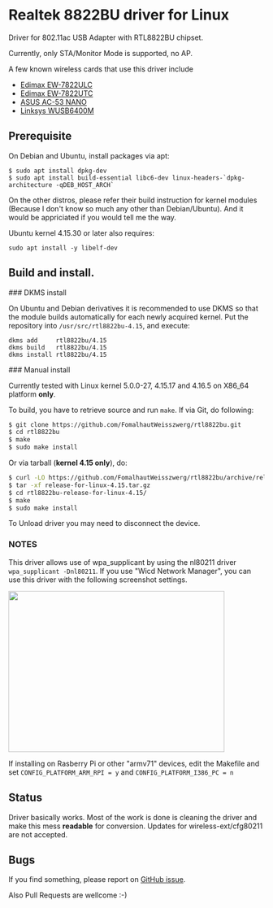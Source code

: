 # Realtek 8822BU driver for Linux

Driver for 802.11ac USB Adapter with RTL8822BU chipset.

Currently, only STA/Monitor Mode is supported, no AP.

A few known wireless cards that use this driver include
* [Edimax EW-7822ULC](http://us.edimax.com/edimax/merchandise/merchandise_detail/data/edimax/us/wireless_adapters_ac1200_dual-band/ew-7822ulc/)
* [Edimax EW-7822UTC](https://www.edimax.com/edimax/merchandise/merchandise_detail/data/edimax/global/wireless_adapters_ac1200_dual-band/ew-7822utc/)
* [ASUS AC-53 NANO](https://www.asus.com/Networking/USB-AC53-Nano/)
* [Linksys WUSB6400M](https://www.linksys.com/us/p/P-WUSB6400M/)

## Prerequisite

On Debian and Ubuntu, install packages via apt:

```
$ sudo apt install dpkg-dev
$ sudo apt install build-essential libc6-dev linux-headers-`dpkg-architecture -qDEB_HOST_ARCH`
```

On the other distros, please refer their build instruction for kernel modules (Because I don't know so much any other than Debian/Ubuntu). And it would be appriciated if you would tell me the way.

Ubuntu kernel 4.15.30 or later also requires:
```
sudo apt install -y libelf-dev
```


## Build and install.

### DKMS install

On Ubuntu and Debian derivatives it is recommended to use DKMS so that the module builds automatically for each newly acquired kernel.
Put the repository into `/usr/src/rtl8822bu-4.15`, and execute:
```
dkms add     rtl8822bu/4.15
dkms build   rtl8822bu/4.15
dkms install rtl8822bu/4.15
```

### Manual install

Currently tested with Linux kernel 5.0.0-27, 4.15.17 and 4.16.5 on X86_64 platform **only**.

To build, you have to retrieve source and run `make`.
If via Git, do following:

```sh
$ git clone https://github.com/FomalhautWeisszwerg/rtl8822bu.git
$ cd rtl8822bu
$ make
$ sudo make install
```

Or via tarball (**kernel 4.15 only**), do:

```sh
$ curl -LO https://github.com/FomalhautWeisszwerg/rtl8822bu/archive/release-for-linux-4.15.tar.gz
$ tar -xf release-for-linux-4.15.tar.gz
$ cd rtl8822bu-release-for-linux-4.15/
$ make
$ sudo make install
```

To Unload driver you may need to disconnect the device.


### NOTES

This driver allows use of wpa_supplicant by using the nl80211 driver
`wpa_supplicant -Dnl80211`. If you use "Wicd Network Manager", you can use this driver with the following screenshot settings.

<img src="./image/wicd_networkmanager_setting.png" height="317" width="425">

If installing on Rasberry Pi or other "armv71" devices, edit the Makefile and set `CONFIG_PLATFORM_ARM_RPI = y` and `CONFIG_PLATFORM_I386_PC = n`


## Status

Driver basically works.
Most of the work is done is cleaning the driver and make this mess **readable**   for conversion.
Updates for wireless-ext/cfg80211  are not accepted.  


## Bugs

If you find something, please report on [GitHub issue](https://github.com/FomalhautWeisszwerg/rtl8822bu/issues).

Also Pull Requests are wellcome :-)
